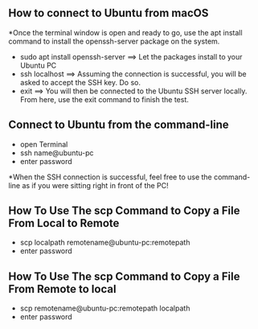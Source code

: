 
## How to connect to Ubuntu from macOS
*Once the terminal window is open and ready to go, use the apt install command to install the openssh-server package on the system.

- sudo apt install openssh-server ==> Let the packages install to your Ubuntu PC
- ssh localhost ==> Assuming the connection is successful, you will be asked to accept the SSH key. Do so.
- exit ==>  You will then be connected to the Ubuntu SSH server locally. From here, use the exit command to finish the test.


## Connect to Ubuntu from the command-line

- open Terminal
- ssh name@ubuntu-pc 
- enter password

*When the SSH connection is successful, feel free to use the command-line as if you were sitting right in front of the PC!


## How To Use The scp Command to Copy a File From Local to Remote

- scp localpath remotename@ubuntu-pc:remotepath
- enter password


## How To Use The scp Command to Copy a File From Remote to local
- scp remotename@ubuntu-pc:remotepath localpath
- enter password
